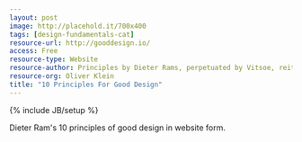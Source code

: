 ```yaml
---
layout: post
image: http://placehold.it/700x400
tags: [design-fundamentals-cat]
resource-url: http://gooddesign.io/
access: Free
resource-type: Website
resource-author: Principles by Dieter Rams, perpetuated by Vitsoe, reiterated by Oliver Klein.
resource-org: Oliver Klein
title: "10 Principles For Good Design"
---
```

{% include JB/setup %}

Dieter Ram's 10 principles of good design in website form.
